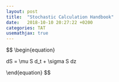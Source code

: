 ```yaml
---
layout: post
title:  "Stochastic Calculation Handbook"
date:   2018-10-10 20:27:22 +0200
categories: TAT
usemathjax: true
---
```


$$
\begin{equation} 

dS = \mu S d_t + \sigma S dz

\end{equation}
$$
